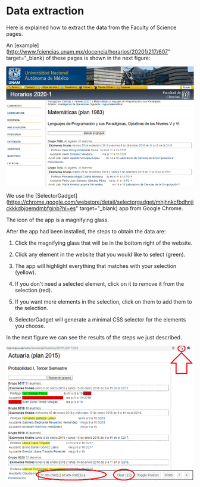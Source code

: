 # Data extraction

Here is explained how to extract the data from the Faculty of Science pages.

An [example](http://www.fciencias.unam.mx/docencia/horarios/20201/217/607" target="_blank) of these pages is shown in the next figure:

![source_of_info](https://github.com/ArrigoCoen/Faculty_schedule_simulation/blob/master/Figures/Fig_source_of_info.png)

We use the [SelectorGadget](https://chrome.google.com/webstore/detail/selectorgadget/mhjhnkcfbdhnjickkkdbjoemdmbfginb?hl=es" target="_blank) app from Google Chrome.

The icon of the app is a magnifying glass.

After the app had been installed, the steps to obtain the data are:

1. Click the magnifying glass that will be in the bottom right of the website.

2. Click any element in the website that you would like to select (green).

3. The app will highlight everything that matches with your selection (yellow).

4. If you don't need a selected element, click on it to remove it from the selection (red).

5. If you want more elements in the selection, click on them to add them to the selection.

6. SelectorGadget will generate a minimal CSS selector for the elements you choose.


In the next figure we can see the results of the steps we just described.

![alt text](https://github.com/ArrigoCoen/Faculty_schedule_simulation/blob/master/Figures/Fig_SelectorGadget.png)

